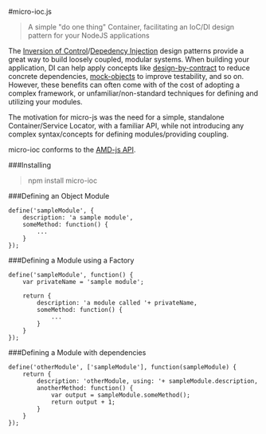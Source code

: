 #micro-ioc.js

>A simple "do one thing" Container, facilitating an IoC/DI design pattern for your NodeJS applications

The [Inversion of Control](https://en.wikipedia.org/wiki/Inversion_of_control)/[Depedency Injection](https://en.wikipedia.org/wiki/Dependency_injection) design patterns provide a great way to build loosely coupled, modular systems.  When building your application, DI can help apply concepts like [design-by-contract](https://en.wikipedia.org/wiki/Design_by_contract) to reduce concrete dependencies, [mock-objects](http://) to improve testability, and so on.   However, these benefits can often come with of the cost of adopting a complex framework, or unfamiliar/non-standard techniques for defining and utilizing your modules.

The motivation for micro-js was the need for a simple, standalone Container/Service Locator, with a familiar API, while not introducing any complex syntax/concepts for defining modules/providing coupling.  

micro-ioc conforms to the [AMD-js API](https://github.com/amdjs/amdjs-api/wiki/AMD).

###Installing
>npm install micro-ioc

###Defining an Object Module

    define('sampleModule', {
        description: 'a sample module',
        someMethod: function() { 
            ... 
        }
    });

###Defining a Module using a Factory

    define('sampleModule', function() {
        var privateName = 'sample module';

        return {
            description: 'a module called '+ privateName,
            someMethod: function() { 
                ... 
            }
        }
    });


###Defining a Module with dependencies

    define('otherModule', ['sampleModule'], function(sampleModule) {
        return { 
            description: 'otherModule, using: '+ sampleModule.description,
            anotherMethod: function() { 
                var output = sampleModule.someMethod();
                return output + 1;
            }
        }
    });
